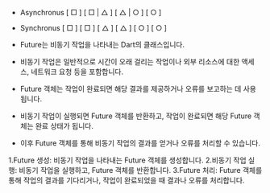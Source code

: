 - Asynchronus
[ □ ] 
[ □ | △ ]
[ △ | ○ ]
[ ○ ]

- Synchronus
[ □ ]
[ □ ]
[ △ ]
[ △ ]
[ ○ ]
[ ○ ]


- Future는 비동기 작업을 나타내는 Dart의 클래스입니다. 
- 비동기 작업은 일반적으로 시간이 오래 걸리는 작업이나 외부 리소스에 대한 액세스, 네트워크 요청 등을 포함합니다. 

- Future 객체는 작업이 완료되면 해당 결과를 제공하거나 오류를 보고하는 데 사용됩니다. 
- 비동기 작업이 실행되면 Future 객체를 반환하고, 작업이 완료되면 해당 Future 객체는 완료 상태가 됩니다. 
- 이후 Future 객체를 통해 비동기 작업의 결과를 얻거나 오류를 처리할 수 있습니다.

1.Future 생성: 
    비동기 작업을 나타내는 Future 객체를 생성합니다.
2.비동기 작업 실행: 
    비동기 작업을 실행하고, Future 객체를 반환합니다.
3.Future 처리: 
    Future 객체를 통해 작업의 결과를 기다리거나, 작업이 완료되었을 때 결과나 오류를 처리합니다.
